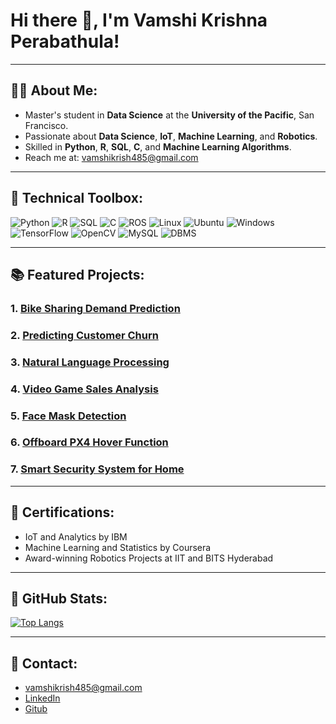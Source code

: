 # Hi there 👋, I'm Vamshi Krishna Perabathula!

---

## 👨‍🎓 About Me:

- Master's student in **Data Science** at the **University of the Pacific**, San Francisco.
- Passionate about **Data Science**, **IoT**, **Machine Learning**, and **Robotics**.
- Skilled in **Python**, **R**, **SQL**, **C**, and **Machine Learning Algorithms**.
- Reach me at: [vamshikrish485@gmail.com](mailto:vamshikrish485@gmail.com)

---

## 🎨 Technical Toolbox:

![Python](https://img.shields.io/badge/Python-3776AB?style=for-the-badge&logo=python&logoColor=white) ![R](https://img.shields.io/badge/R-276DC3?style=for-the-badge&logo=r&logoColor=white) ![SQL](https://img.shields.io/badge/SQL-003B57?style=for-the-badge&logo=postgresql&logoColor=white) ![C](https://img.shields.io/badge/C-00599C?style=for-the-badge&logo=c&logoColor=white) ![ROS](https://img.shields.io/badge/ROS-22314E?style=for-the-badge&logo=ros&logoColor=white) ![Linux](https://img.shields.io/badge/Linux-FCC624?style=for-the-badge&logo=linux&logoColor=black) ![Ubuntu](https://img.shields.io/badge/Ubuntu-E95420?style=for-the-badge&logo=ubuntu&logoColor=white) ![Windows](https://img.shields.io/badge/Windows-0078D6?style=for-the-badge&logo=windows&logoColor=white) ![TensorFlow](https://img.shields.io/badge/TensorFlow-FF6F00?style=for-the-badge&logo=tensorflow&logoColor=white) ![OpenCV](https://img.shields.io/badge/OpenCV-5C3EE8?style=for-the-badge&logo=opencv&logoColor=white) ![MySQL](https://img.shields.io/badge/MySQL-4479A1?style=for-the-badge&logo=mysql&logoColor=white) ![DBMS](https://img.shields.io/badge/DBMS-4479A1?style=for-the-badge)

---

## 📚 Featured Projects:

### 1. [**Bike Sharing Demand Prediction**](https://github.com/perabathulavamshi/Bike-Sharing-Demand-Prediction-System)

### 2. [**Predicting Customer Churn**](https://github.com/perabathulavamshi/Predicting-Customer--Churn-in-Banking)

### 3. [**Natural Language Processing**](https://github.com/perabathulavamshi/Natural-Lanuage-Processing)

### 4. [**Video Game Sales Analysis**](https://github.com/perabathulavamshi/Video-game-sales-analysis)

### 5. [**Face Mask Detection**](https://github.com/perabathulavamshi/Face-Mask-Detection)

### 6. [**Offboard PX4 Hover Function**](https://github.com/perabathulavamshi/Offbaord_PX4_Hover_python)

### 7. [**Smart Security System for Home**](https://github.com/perabathulavamshi/Smart-Security-System)

---

## 🔹 Certifications:

- IoT and Analytics by IBM
- Machine Learning and Statistics by Coursera
- Award-winning Robotics Projects at IIT and BITS Hyderabad

---

## 🔄 GitHub Stats:

[![Top Langs](https://github-readme-stats.vercel.app/api/top-langs/?username=perabathulavamshi&layout=compact)](https://github.com/anuraghazra/github-readme-stats)

---

## 📢 Contact:

- [vamshikrish485@gmail.com](mailto:vamshikrish485@gmail.com)
- [LinkedIn](https://www.linkedin.com/in/vk-perabathula/)
- [Gitub](https://github.com/perabathulavamshi)
